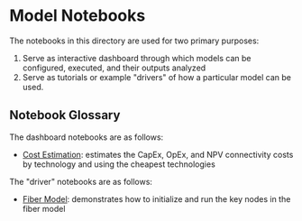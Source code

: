 # Model Notebooks

The notebooks in this directory are used for two primary purposes:

1. Serve as interactive dashboard through which models can be configured, executed, and their outputs analyzed
2. Serve as tutorials or example "drivers" of how a particular model can be used.

## Notebook Glossary

The dashboard notebooks are as follows:

* [Cost Estimation](cost-scenario.ipynb): estimates the CapEx, OpEx, and NPV connectivity costs by technology and using the cheapest technologies

The "driver" notebooks are as follows:

* [Fiber Model](fiber-model.ipynb): demonstrates how to initialize and run the key nodes in the fiber model

